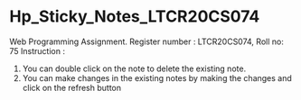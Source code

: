 # Hp_Sticky_Notes_LTCR20CS074
Web Programming Assignment. 
Register number : LTCR20CS074, Roll no: 75
Instruction :
1. You can double click on the note to delete the existing note.
2. You can make changes in the existing notes by making the changes and click on the refresh button

